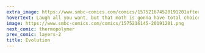 ```yaml
---
extra_image: https://www.smbc-comics.com/comics/157521674520191201after.png
hovertext: Laugh all you want, but that moth is gonna have total choice of mates.
image: https://www.smbc-comics.com/comics/1575216145-20191201.png
next_comic: thermopolymer
prev_comic: layers-2
title: Evolution
---
```


